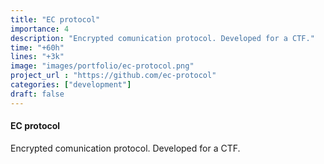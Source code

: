 ```yaml
---
title: "EC protocol"
importance: 4
description: "Encrypted comunication protocol. Developed for a CTF."
time: "+60h"
lines: "+3k"
image: "images/portfolio/ec-protocol.png"
project_url : "https://github.com/ec-protocol"
categories: ["development"]
draft: false
---
```


#### EC protocol
Encrypted comunication protocol. Developed for a CTF.
